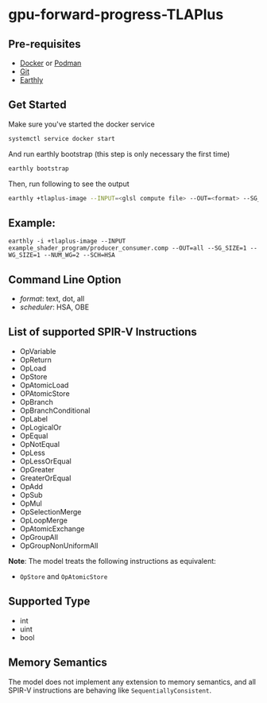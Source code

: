 # gpu-forward-progress-TLAPlus

## Pre-requisites
- [Docker](https://docs.docker.com/install/) or [Podman](https://github.com/containers/podman/blob/main/docs/tutorials/podman_tutorial.md)
- [Git](https://git-scm.com/book/en/v2/Getting-Started-Installing-Git)
- [Earthly](https://earthly.dev/get-earthly)

## Get Started
Make sure you've started the docker service
```bash
systemctl service docker start
```
And run earthly bootstrap (this step is only necessary the first time)
```bash
earthly bootstrap
```
Then, run following to see the output
```bash
earthly +tlaplus-image --INPUT=<glsl compute file> --OUT=<format> --SG_SIZE=<size of subgroup> --WG_SIZE=<workgroup size> --NUM_WG=<number of workgroup> --SCH=<scheduler>
```

## Example:
`earthly -i +tlaplus-image --INPUT example_shader_program/producer_consumer.comp --OUT=all --SG_SIZE=1 --WG_SIZE=1 --NUM_WG=2 --SCH=HSA`

## Command Line Option
- *format*: text, dot, all
- *scheduler*: HSA, OBE

## List of supported SPIR-V Instructions
- OpVariable
- OpReturn
- OpLoad
- OpStore
- OpAtomicLoad
- OPAtomicStore
- OpBranch
- OpBranchConditional
- OpLabel
- OpLogicalOr
- OpEqual
- OpNotEqual
- OpLess
- OpLessOrEqual
- OpGreater
- GreaterOrEqual
- OpAdd
- OpSub
- OpMul
- OpSelectionMerge
- OpLoopMerge
- OpAtomicExchange
- OpGroupAll
- OpGroupNonUniformAll

**Note**: The model treats the following instructions as equivalent:
- `OpStore` and `OpAtomicStore`

## Supported Type
- int
- uint
- bool

## Memory Semantics
The model does not implement any extension to memory semantics, and all SPIR-V instructions
are behaving like `SequentiallyConsistent`.
